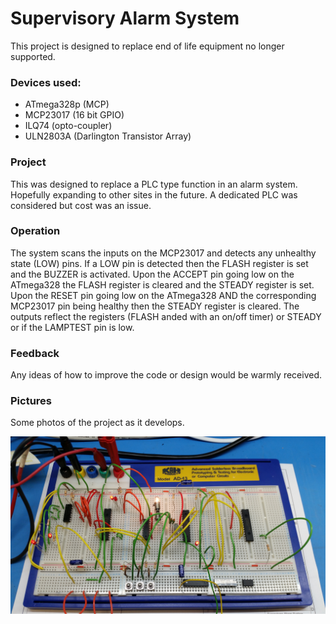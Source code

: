 # Supervisory Alarm System

This project is designed to replace end of life equipment no longer supported.

### Devices used:

- ATmega328p (MCP)
- MCP23017 (16 bit GPIO)
- ILQ74 (opto-coupler)
- ULN2803A (Darlington Transistor Array)

### Project

This was designed to replace a PLC type function in an alarm system. Hopefully expanding to other sites in the future. A dedicated PLC was considered but cost was an issue.

### Operation

The system scans the inputs on the MCP23017 and detects any unhealthy state (LOW) pins.
If a LOW pin is detected then the FLASH register is set and the BUZZER is activated.
Upon the ACCEPT pin going low on the ATmega328 the FLASH register is cleared and the STEADY register is set.
Upon the RESET pin going low on the ATmega328 AND the corresponding MCP23017 pin being healthy then the STEADY register is cleared.
The outputs reflect the registers (FLASH anded with an on/off timer) or STEADY or if the LAMPTEST pin is low.

### Feedback

Any ideas of how to improve the code or design would be warmly received.

### Pictures

Some photos of the project as it develops. 

![Finished product](/docs/20161022_195305.jpg)

